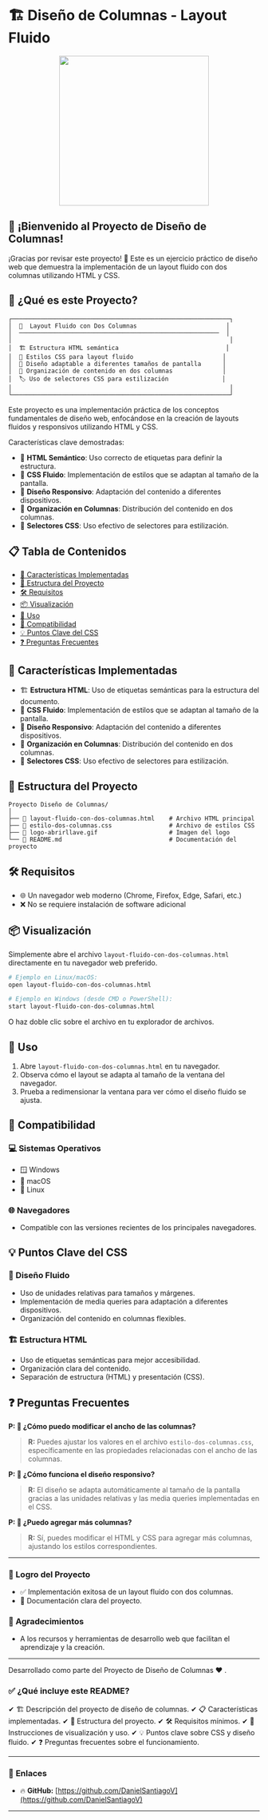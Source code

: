 # 🏗️ Diseño de Columnas - Layout Fluido

<p align="center"> 
  <img src="https://media.tenor.com/EJixLYNJcIIAAAAi/pepe.gif" width="300"/> 
</p>

## 🌟 ¡Bienvenido al Proyecto de Diseño de Columnas!

¡Gracias por revisar este proyecto! 🎉 Este es un ejercicio práctico de diseño web que demuestra la implementación de un layout fluido con dos columnas utilizando HTML y CSS.

## 🎯 ¿Qué es este Proyecto?

```
┌─────────────────────────────────────────────────────────────┐
│  📄  Layout Fluido con Dos Columnas                         │
│  ────────────────────────────────────────────────────────  │
│                                                             │
│  🏗️ Estructura HTML semántica                              │
│  🎨 Estilos CSS para layout fluido                         │
│  📱 Diseño adaptable a diferentes tamaños de pantalla      │
│  🧩 Organización de contenido en dos columnas              │
│  🏷️ Uso de selectores CSS para estilización               │
│                                                             │
└─────────────────────────────────────────────────────────────┘
```

Este proyecto es una implementación práctica de los conceptos fundamentales de diseño web, enfocándose en la creación de layouts fluidos y responsivos utilizando HTML y CSS.

Características clave demostradas:

- 🎯 **HTML Semántico**: Uso correcto de etiquetas para definir la estructura.
- 🎨 **CSS Fluido**: Implementación de estilos que se adaptan al tamaño de la pantalla.
- 📱 **Diseño Responsivo**: Adaptación del contenido a diferentes dispositivos.
- 🧩 **Organización en Columnas**: Distribución del contenido en dos columnas.
- 🔗 **Selectores CSS**: Uso efectivo de selectores para estilización.

## 📋 Tabla de Contenidos
- [🚀 Características Implementadas](#-características-implementadas)
- [📂 Estructura del Proyecto](#-estructura-del-proyecto)
- [🛠️ Requisitos](#-requisitos)
- [📦 Visualización](#-visualización)
- [🚀 Uso](#-uso)
- [📱 Compatibilidad](#-compatibilidad)
- [💡 Puntos Clave del CSS](#-puntos-clave-del-css)
- [❓ Preguntas Frecuentes](#-preguntas-frecuentes)

## 🚀 Características Implementadas
- 🏗️ **Estructura HTML**: Uso de etiquetas semánticas para la estructura del documento.
- 🎨 **CSS Fluido**: Implementación de estilos que se adaptan al tamaño de la pantalla.
- 📱 **Diseño Responsivo**: Adaptación del contenido a diferentes dispositivos.
- 🧩 **Organización en Columnas**: Distribución del contenido en dos columnas.
- 🔗 **Selectores CSS**: Uso efectivo de selectores para estilización.

## 📂 Estructura del Proyecto
```
Proyecto Diseño de Columnas/
│
├── 📄 layout-fluido-con-dos-columnas.html    # Archivo HTML principal
├── 📄 estilo-dos-columnas.css                # Archivo de estilos CSS
├── 📄 logo-abrirllave.gif                    # Imagen del logo
└── 📄 README.md                              # Documentación del proyecto
```

## 🛠️ Requisitos
- 🌐 Un navegador web moderno (Chrome, Firefox, Edge, Safari, etc.)
- ❌ No se requiere instalación de software adicional

## 📦 Visualización
Simplemente abre el archivo `layout-fluido-con-dos-columnas.html` directamente en tu navegador web preferido.

```bash
# Ejemplo en Linux/macOS:
open layout-fluido-con-dos-columnas.html

# Ejemplo en Windows (desde CMD o PowerShell):
start layout-fluido-con-dos-columnas.html
```
O haz doble clic sobre el archivo en tu explorador de archivos.

## 🚀 Uso
1. Abre `layout-fluido-con-dos-columnas.html` en tu navegador.
2. Observa cómo el layout se adapta al tamaño de la ventana del navegador.
3. Prueba a redimensionar la ventana para ver cómo el diseño fluido se ajusta.

## 📱 Compatibilidad

### 💻 Sistemas Operativos
- 🪟 Windows
- 🍎 macOS
- 🐧 Linux

### 🌐 Navegadores
- Compatible con las versiones recientes de los principales navegadores.

## 💡 Puntos Clave del CSS

### 🎨 Diseño Fluido
- Uso de unidades relativas para tamaños y márgenes.
- Implementación de media queries para adaptación a diferentes dispositivos.
- Organización del contenido en columnas flexibles.

### 🏗️ Estructura HTML
- Uso de etiquetas semánticas para mejor accesibilidad.
- Organización clara del contenido.
- Separación de estructura (HTML) y presentación (CSS).

## ❓ Preguntas Frecuentes
**P: 🎨 ¿Cómo puedo modificar el ancho de las columnas?**

> **R:** Puedes ajustar los valores en el archivo `estilo-dos-columnas.css`, específicamente en las propiedades relacionadas con el ancho de las columnas.

**P: 📱 ¿Cómo funciona el diseño responsivo?**

> **R:** El diseño se adapta automáticamente al tamaño de la pantalla gracias a las unidades relativas y las media queries implementadas en el CSS.

**P: 🧩 ¿Puedo agregar más columnas?**

> **R:** Sí, puedes modificar el HTML y CSS para agregar más columnas, ajustando los estilos correspondientes.

---

### 🎯 Logro del Proyecto
- ✅ Implementación exitosa de un layout fluido con dos columnas.
- 📄 Documentación clara del proyecto.

### 🙏 Agradecimientos
- A los recursos y herramientas de desarrollo web que facilitan el aprendizaje y la creación.

---

Desarrollado como parte del Proyecto de Diseño de Columnas ❤️ .

### ✅ ¿Qué incluye este README?
✔ 🏗️ Descripción del proyecto de diseño de columnas.
✔ 📋 Características implementadas.
✔ 📂 Estructura del proyecto.
✔ 🛠️ Requisitos mínimos.
✔ 🚀 Instrucciones de visualización y uso.
✔ 💡 Puntos clave sobre CSS y diseño fluido.
✔ ❓ Preguntas frecuentes sobre el funcionamiento.

--- 

 ### 🔗 **Enlaces**

- 🔥 **GitHub:** [https://github.com/DanielSantiagoV](https://github.com/DanielSantiagoV)

---